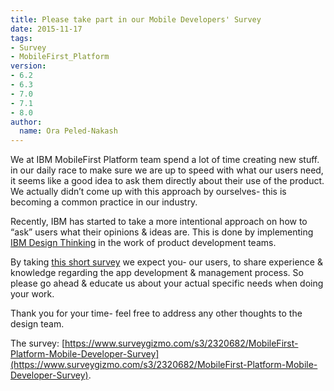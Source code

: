 ```yaml
---
title: Please take part in our Mobile Developers' Survey
date: 2015-11-17
tags:
- Survey
- MobileFirst_Platform
version:
- 6.2
- 6.3
- 7.0
- 7.1
- 8.0
author:
  name: Ora Peled-Nakash
---
```

We at IBM MobileFirst Platform team spend a lot of time creating new stuff. in our daily race to make sure we are up to speed with what our users need, it seems like a good idea to ask them directly about their use of the product. We actually didn’t come up with this approach by ourselves- this is becoming a common practice in our industry.

Recently, IBM has started to take a more intentional approach on how to “ask” users what their opinions & ideas are.
This is done by implementing <a href="http://www.ibm.com/design/">IBM Design Thinking</a> in the work of product development teams.   

By taking [this short survey](https://www.surveygizmo.com/s3/2320682/MobileFirst-Platform-Mobile-Developer-Survey) we expect you- our users, to share experience & knowledge regarding the app development & management process. So please go ahead & educate us about your actual specific needs when doing your work.

Thank you for your time- feel free to address any other thoughts to the design team.

The survey: [https://www.surveygizmo.com/s3/2320682/MobileFirst-Platform-Mobile-Developer-Survey](https://www.surveygizmo.com/s3/2320682/MobileFirst-Platform-Mobile-Developer-Survey).
